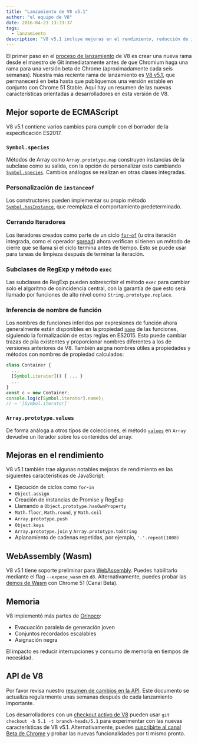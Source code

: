 ```yaml
---
title: "Lanzamiento de V8 v5.1"
author: "el equipo de V8"
date: 2016-04-23 13:33:37
tags:
  - lanzamiento
description: "V8 v5.1 incluye mejoras en el rendimiento, reducción de interrupciones y consumo de memoria, y aumenta el soporte para funcionalidades del lenguaje ECMAScript."
---
```

El primer paso en el [proceso de lanzamiento](/docs/release-process) de V8 es crear una nueva rama desde el maestro de Git inmediatamente antes de que Chromium haga una rama para una versión beta de Chrome (aproximadamente cada seis semanas). Nuestra más reciente rama de lanzamiento es [V8 v5.1](https://chromium.googlesource.com/v8/v8.git/+log/branch-heads/5.1), que permanecerá en beta hasta que publiquemos una versión estable en conjunto con Chrome 51 Stable. Aquí hay un resumen de las nuevas características orientadas a desarrolladores en esta versión de V8.

<!--truncate-->
## Mejor soporte de ECMAScript

V8 v5.1 contiene varios cambios para cumplir con el borrador de la especificación ES2017.

### `Symbol.species`

Métodos de Array como `Array.prototype.map` construyen instancias de la subclase como su salida, con la opción de personalizar esto cambiando [`Symbol.species`](https://developer.mozilla.org/en-US/docs/Web/JavaScript/Reference/Global_Objects/Symbol/species). Cambios análogos se realizan en otras clases integradas.

### Personalización de `instanceof`

Los constructores pueden implementar su propio método [`Symbol.hasInstance`](https://developer.mozilla.org/en-US/docs/Web/JavaScript/Reference/Global_Objects/Symbol#Other_symbols), que reemplaza el comportamiento predeterminado.

### Cerrando Iteradores

Los iteradores creados como parte de un ciclo [`for`-`of`](https://developer.mozilla.org/en-US/docs/Web/JavaScript/Reference/Statements/for...of) (u otra iteración integrada, como el operador [spread](https://developer.mozilla.org/en-US/docs/Web/JavaScript/Reference/Operators/Spread_operator)) ahora verifican si tienen un método de cierre que se llama si el ciclo termina antes de tiempo. Esto se puede usar para tareas de limpieza después de terminar la iteración.

### Subclases de RegExp y método `exec`

Las subclases de RegExp pueden sobrescribir el método `exec` para cambiar solo el algoritmo de coincidencia central, con la garantía de que esto será llamado por funciones de alto nivel como `String.prototype.replace`.

### Inferencia de nombre de función

Los nombres de funciones inferidos por expresiones de función ahora generalmente están disponibles en la propiedad [`name`](https://developer.mozilla.org/en-US/docs/Web/JavaScript/Reference/Global_Objects/Function/name) de las funciones, siguiendo la formalización de estas reglas en ES2015. Esto puede cambiar trazas de pila existentes y proporcionar nombres diferentes a los de versiones anteriores de V8. También asigna nombres útiles a propiedades y métodos con nombres de propiedad calculados:

```js
class Container {
  ...
  [Symbol.iterator]() { ... }
  ...
}
const c = new Container;
console.log(c[Symbol.iterator].name);
// → '[Symbol.iterator]'
```

### `Array.prototype.values`

De forma análoga a otros tipos de colecciones, el método [`values`](https://developer.mozilla.org/en-US/docs/Web/JavaScript/Reference/Global_Objects/Array/values) en `Array` devuelve un iterador sobre los contenidos del array.

## Mejoras en el rendimiento

V8 v5.1 también trae algunas notables mejoras de rendimiento en las siguientes características de JavaScript:

- Ejecución de ciclos como `for`-`in`
- `Object.assign`
- Creación de instancias de Promise y RegExp
- Llamando a `Object.prototype.hasOwnProperty`
- `Math.floor`, `Math.round`, y `Math.ceil`
- `Array.prototype.push`
- `Object.keys`
- `Array.prototype.join` y `Array.prototype.toString`
- Aplanamiento de cadenas repetidas, por ejemplo, `'.'.repeat(1000)`

## WebAssembly (Wasm)

V8 v5.1 tiene soporte preliminar para [WebAssembly](/blog/webassembly-experimental). Puedes habilitarlo mediante el flag `--expose_wasm` en `d8`. Alternativamente, puedes probar las [demos de Wasm](https://webassembly.github.io/demo/) con Chrome 51 (Canal Beta).

## Memoria

V8 implementó más partes de [Orinoco](/blog/orinoco):

- Evacuación paralela de generación joven
- Conjuntos recordados escalables
- Asignación negra

El impacto es reducir interrupciones y consumo de memoria en tiempos de necesidad.

## API de V8

Por favor revisa nuestro [resumen de cambios en la API](https://bit.ly/v8-api-changes). Este documento se actualiza regularmente unas semanas después de cada lanzamiento importante.

Los desarrolladores con un [checkout activo de V8](https://v8.dev/docs/source-code#using-git) pueden usar `git checkout -b 5.1 -t branch-heads/5.1` para experimentar con las nuevas características de V8 v5.1. Alternativamente, puedes [suscribirte al canal Beta de Chrome](https://www.google.com/chrome/browser/beta.html) y probar las nuevas funcionalidades por ti mismo pronto.
